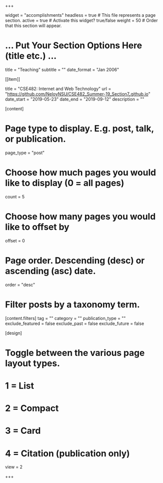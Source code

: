 +++


widget = "accomplishments"
headless = true  # This file represents a page section.
active = true  # Activate this widget? true/false
weight = 50  # Order that this section will appear.

# ... Put Your Section Options Here (title etc.) ...
title = "Teaching"
subtitle = ""
date_format = "Jan 2006"


[[item]]

  title = "CSE482: Internet and Web Technology"
  url = "https://github.com/NeloyNSU/CSE482_Summer-19_Section7_github.io"
  date_start = "2019-05-23"
  date_end = "2019-09-12"
  description = ""

[content]
  # Page type to display. E.g. post, talk, or publication.
  page_type = "post"
  
  # Choose how much pages you would like to display (0 = all pages)
  count = 5
  
  # Choose how many pages you would like to offset by
  offset = 0

  # Page order. Descending (desc) or ascending (asc) date.
  order = "desc"

  # Filter posts by a taxonomy term.

[content.filters]
  tag = ""
  category = ""
  publication_type = ""
  exclude_featured = false
  exclude_past = false
  exclude_future = false
    
[design]
  # Toggle between the various page layout types.
  #   1 = List
  #   2 = Compact
  #   3 = Card
  #   4 = Citation (publication only)
  view = 2


+++